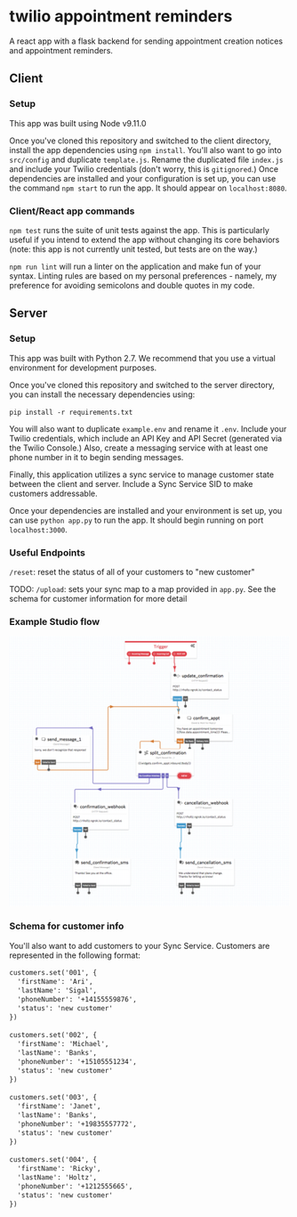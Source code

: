 # twilio appointment reminders
A react app with a flask backend for sending appointment creation notices and appointment reminders.

## Client

### Setup
This app was built using Node v9.11.0

Once you've cloned this repository and switched to the client directory, install the app dependencies using `npm install`. You'll also want to go into `src/config` and duplicate `template.js`. Rename the duplicated file `index.js` and include your Twilio credentials (don't worry, this is `gitignored`.) Once dependencies are installed and your configuration is set up, you can use the command `npm start` to run the app. It should appear on `localhost:8080`.

### Client/React app commands

`npm test` runs the suite of unit tests against the app. This is particularly useful if you intend to extend the app without changing its core behaviors (note: this app is not currently unit tested, but tests are on the way.)

`npm run lint` will run a linter on the application and make fun of your syntax. Linting rules are based on my personal preferences - namely, my preference for avoiding semicolons and double quotes in my code.

## Server
### Setup
This app was built with Python 2.7. We recommend that you use a virtual environment for development purposes.

Once you've cloned this repository and switched to the server directory, you can install the necessary dependencies using:

`pip install -r requirements.txt`

You will also want to duplicate `example.env` and rename it `.env`. Include your Twilio credentials, which include an API Key and API Secret (generated via the Twilio Console.) Also, create a messaging service with at least one phone number in it to begin sending messages.

Finally, this application utilizes a sync service to manage customer state between the client and server. Include a Sync Service SID to make customers addressable.

Once your dependencies are installed and your environment is set up, you can use `python app.py` to run the app. It should begin running on port `localhost:3000`.

### Useful Endpoints

`/reset`: reset the status of all of your customers to "new customer"

TODO: `/upload`: sets your sync map to a map provided in `app.py`. See the schema for customer information for more detail

### Example Studio flow
![a sample Studio flow for appointment reminders](https://github.com/ayyrickay/sms-reminder-demo/blob/master/assets/example-studio-flow.png)


### Schema for customer info
You'll also want to add customers to your Sync Service. Customers are represented in the following format:

```
customers.set('001', {
  'firstName': 'Ari',
  'lastName': 'Sigal',
  'phoneNumber': '+14155559876',
  'status': 'new customer'
})

customers.set('002', {
  'firstName': 'Michael',
  'lastName': 'Banks',
  'phoneNumber': '+15105551234',
  'status': 'new customer'
})

customers.set('003', {
  'firstName': 'Janet',
  'lastName': 'Banks',
  'phoneNumber': '+19835557772',
  'status': 'new customer'
})

customers.set('004', {
  'firstName': 'Ricky',
  'lastName': 'Holtz',
  'phoneNumber': '+1212555665',
  'status': 'new customer'
})
```
